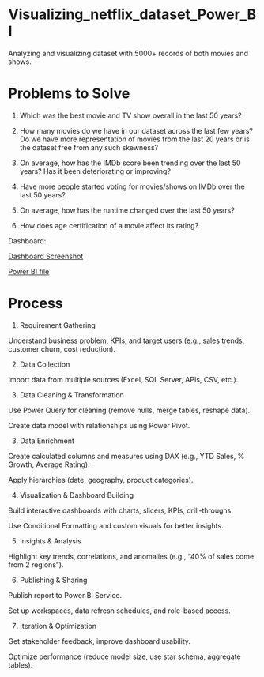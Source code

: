 # Visualizing_netflix_dataset_Power_BI
 Analyzing and visualizing dataset with 5000+ records of both movies and shows.
 
# Problems to Solve

1. Which was the best movie and TV show overall in the last 50 years?

2. How many movies do we have in our dataset across the last few years? Do we have more representation of movies from the last 20 years or is the dataset free from any such skewness?

3. On average, how has the IMDb score been trending over the last 50 years? Has it been deteriorating or improving?

4. Have more people started voting for movies/shows on IMDb over the last 50 years?

5. On average, how has the runtime changed over the last 50 years?

6. How does age certification of a movie affect its rating?

Dashboard: 

<a href="https://github.com/guntassinghgs/Visualizing_netflix_dataset_Power_BI-/blob/main/dashboard%20netflix%20data%20screenshot.png">Dashboard Screenshot</a>

<a href="https://github.com/guntassinghgs/Visualizing_netflix_dataset_Power_BI-/blob/main/dashboard%20netflix%20data%20screenshot.png">Power BI file</a>

# Process

1) Requirement Gathering

Understand business problem, KPIs, and target users (e.g., sales trends, customer churn, cost reduction).

2) Data Collection

Import data from multiple sources (Excel, SQL Server, APIs, CSV, etc.).

3) Data Cleaning & Transformation

Use Power Query for cleaning (remove nulls, merge tables, reshape data).

Create data model with relationships using Power Pivot.

3) Data Enrichment

Create calculated columns and measures using DAX (e.g., YTD Sales, % Growth, Average Rating).

Apply hierarchies (date, geography, product categories).

4) Visualization & Dashboard Building

Build interactive dashboards with charts, slicers, KPIs, drill-throughs.

Use Conditional Formatting and custom visuals for better insights.

5) Insights & Analysis

Highlight key trends, correlations, and anomalies (e.g., “40% of sales come from 2 regions”).

6) Publishing & Sharing

Publish report to Power BI Service.

Set up workspaces, data refresh schedules, and role-based access.

7) Iteration & Optimization

Get stakeholder feedback, improve dashboard usability.

Optimize performance (reduce model size, use star schema, aggregate tables).
